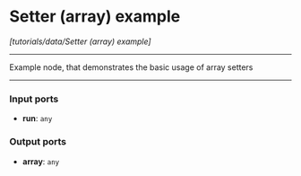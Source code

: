# Setter (array) example

_[tutorials/data/Setter (array) example]_

---

Example node, that demonstrates the basic usage of array setters  

---

### Input ports

* __run__: ` any `

### Output ports

* __array__: ` any `

